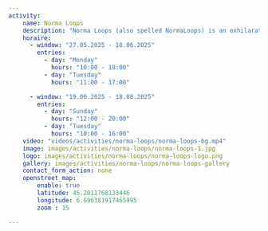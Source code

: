```yaml
---
activity:
    name: Norma Loops
    description: "Norma Loops (also spelled NormaLoops) is an exhilarating four‑seasons mountain coaster located at the entrance of the La Norma ski resort in the French Alps—Villarodin‑Bourget, Savoie.Norma Loops (also spelled NormaLoops) is an exhilarating four‑seasons mountain coaster." 
    horaire:
      - window: "27.05.2025 - 18.06.2025"
        entries:
          - day: "Monday"
            hours: "10:00 - 18:00"
          - day: "Tuesday"
            hours: "11:00 - 17:00"

      - window: "19.06.2025 - 18.08.2025"
        entries:
          - day: "Sunday"
            hours: "12:00 - 20:00"
          - day: "Tuesday"
            hours: "10:00 - 16:00"
    video: "videos/activities/norma-loops/norma-loops-bg.mp4"
    image: images/activities/norma-loops/norma-loops-1.jpg
    logo: images/activities/norma-loops/norma-loops-logo.png
    gallery: images/activities/norma-loops/norma-loops-gallery
    contact_form_action: none       
    openstreet_map:
        enable: true
        latitude: 45.2011768133446 
        longitude: 6.696381917465995
        zoom : 15

---
```

